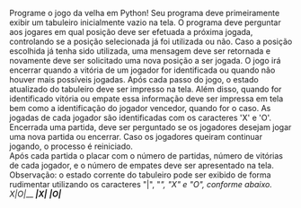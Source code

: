 Programe o jogo da velha em Python! 
Seu programa deve primeiramente exibir um tabuleiro inicialmente vazio na tela. O programa deve 
perguntar aos jogares em qual posição deve ser efetuada a próxima jogada, controlando se a 
posição selecionada já foi utilizada ou não. Caso a posição escolhida já tenha sido utilizada, uma 
mensagem deve ser retornada e novamente deve ser solicitado uma nova posição a ser jogada. O 
jogo irá encerrar quando a vitória de um jogador for identificada ou quando não houver mais 
possíveis jogadas. Após cada passo do jogo, o estado atualizado do tabuleiro deve ser impresso na 
tela. Além disso, quando for identificado vitória ou empate essa informação deve ser impressa em 
tela bem como a identificação do jogador vencedor, quando for o caso.  As jogadas de cada jogador 
são identificadas com os caracteres 'X' e 'O'. 
Encerrada uma partida, deve ser perguntado se os jogadores desejam jogar uma nova partida ou 
encerrar.  Caso os jogadores queiram continuar jogando, o processo é reiniciado.   
Após cada partida o placar com o número de partidas, número de vitórias de cada jogador,  e o 
número de empates deve ser apresentado na tela. 
Observação: o estado corrente do tabuleiro pode ser exibido de forma rudimentar utilizando os 
caracteres  "|",  "_",  "X" e "O", conforme abaixo. 
_X_|_O_|___ 
___|_X_|___ 
___|_O_|___